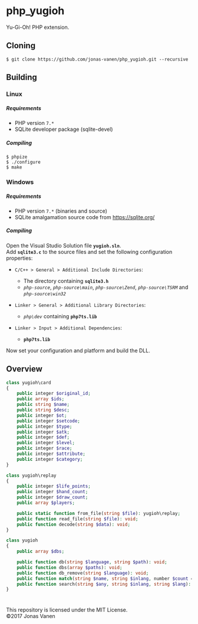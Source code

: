 # php_yugioh
Yu-Gi-Oh! PHP extension.

## Cloning
```
$ git clone https://github.com/jonas-vanen/php_yugioh.git --recursive
```

## Building
### Linux
##### Requirements
* PHP version `7.*`
* SQLite developer package (sqlite-devel)
##### Compiling
```
$ phpize
$ ./configure
$ make
```

### Windows
##### Requirements
* PHP version `7.*` (binaries and source)
* SQLite amalgamation source code from https://sqlite.org/
##### Compiling
Open the Visual Studio Solution file **`yugioh.sln`**.  
Add **`sqlite3.c`** to the source files and set the following configuration properties:  

* `C/C++ > General > Additional Include Directories`:  
  - The directory containing **`sqlite3.h`**  
  - *`php-source`*, *`php-source\main`*, *`php-source\Zend`*, *`php-source\TSRM`* and *`php-source\win32`*  

* `Linker > General > Additional Library Directories`:  
  - *`php\dev`* containing **`php7ts.lib`**  
  
* `Linker > Input > Additional Dependencies`:  
  - **`php7ts.lib`**
  
Now set your configuration and platform and build the DLL.

## Overview
```php
class yugioh\card
{
    public integer $original_id;
    public array $ids;
    public string $name;
    public string $desc;
    public integer $ot;
    public integer $setcode;
    public integer $type;
    public integer $atk;
    public integer $def;
    public integer $level;
    public integer $race;
    public integer $attribute;
    public integer $category;
}

class yugioh\replay
{
    public integer $life_points;
    public integer $hand_count;
    public integer $draw_count;
    public array $players;

    public static function from_file(string $file): yugioh\replay;
    public function read_file(string $file): void;
    public function decode(string $data): void;
}

class yugioh
{
    public array $dbs;

    public function db(string $language, string $path): void;
    public function dbs(array $paths): void;
    public function db_remove(string $language): void;
    public function match(string $name, string $inlang, number $count = 1): array;
    public function search(string $any, string $inlang, string $lang): yugioh\card;
}
```


#
This repository is licensed under the MIT License.  
©2017 Jonas Vanen

